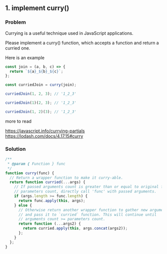 ## 1. implement curry()

### Problem

Currying is a useful technique used in JavaScript applications.

Please implement a curry() function, which accepts a function and return a curried one.

Here is an example

```js
const join = (a, b, c) => {
  return `${a}_${b}_${c}`;
};

const curriedJoin = curry(join);

curriedJoin(1, 2, 3); // '1_2_3'

curriedJoin(1)(2, 3); // '1_2_3'

curriedJoin(1, 2)(3); // '1_2_3'
```

more to read

https://javascript.info/currying-partials
https://lodash.com/docs/4.17.15#curry

### Solution

```js
/**
 * @param { Function } func
 */
function curry(func) {
  // Return a wrapper function to make it curry-able.
  return function curried(...args) {
    // If passed arguments count is greater than or equal to original function 'func'
    // parameters count, directly call 'func' with passed arguments.
    if (args.length >= func.length) {
      return func.apply(this, args);
    } else {
      // Otherwise return another wrapper function to gather new argument
      // and pass it to `curried` function. This will continue until
      // arguments count >= parameters count.
      return function (...args2) {
        return curried.apply(this, args.concat(args2));
      };
    }
  };
}
```
